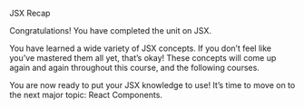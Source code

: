 JSX Recap

Congratulations! You have completed the unit on JSX.

You have learned a wide variety of JSX concepts. If you don’t feel like you’ve mastered them all yet, that’s okay! These concepts will come up again and again throughout this course, and the following courses.

You are now ready to put your JSX knowledge to use! It’s time to move on to the next major topic: React Components.